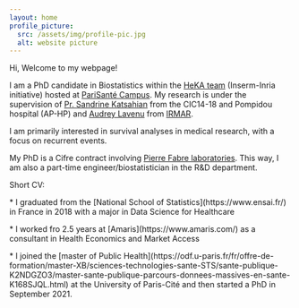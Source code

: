 ```yaml
---
layout: home
profile_picture:
  src: /assets/img/profile-pic.jpg
  alt: website picture
---
```


<p>
Hi, Welcome to my webpage!

I am a PhD candidate in Biostatistics within the <a href="https://team.inria.fr/heka/fr/">HeKA team</a> (Inserm-Inria initiative) hosted at <a href="https://parisantecampus.fr/">PariSanté Campus</a>. My research is under the supervision of <a href="https://fr.linkedin.com/in/sandrine-katsahian-98555679">Pr. Sandrine Katsahian</a> from the CIC14-18 and Pompidou hospital (AP-HP) and <a href="https://fr.linkedin.com/in/audrey-lavenu-7b160243">Audrey Lavenu</a> from <a href="https://irmar.univ-rennes.fr/">IRMAR</a>.
<p>

I am primarily interested in survival analyses in medical research, with a focus on recurrent events.
<p>

My PhD is a Cifre contract involving [Pierre Fabre laboratories](https://www.pierre-fabre.com/fr). This way, I am also a part-time engineer/biostatistician in the R&D department.
<p>

Short CV:
<p>
  * I graduated from the [National School of Statistics](https://www.ensai.fr/) in France in 2018 with a major in Data Science for Healthcare
<p>
  * I worked fro 2.5 years at [Amaris](https://www.amaris.com/) as a consultant in Health Economics and Market Access
<p>
  * I joined the [master of Public Health](https://odf.u-paris.fr/fr/offre-de-formation/master-XB/sciences-technologies-sante-STS/sante-publique-K2NDGZO3/master-sante-publique-parcours-donnees-massives-en-sante-K168SJQL.html) at the University of Paris-Cité and then started a PhD in September 2021.
<p>

</p>
